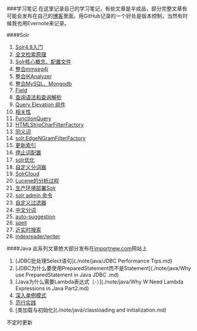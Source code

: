﻿
###学习笔记
在这里记录自己的学习笔记，有些文章是半成品，部分完整文章有可能会发布在自己的[博客](http://foofish.net)里面。用GitHub记录的一个好处是版本控制，当然有时候我也用Evernote来记录。  


####Solr
1. [Solr4.8入门](./solr/solr_tutorial.md)
2. [全文检索原理](./solr/solr2.md)
3. [Solr核心概念、配置文件](./solr/solr3.md)
4. [整合mmseg4j](./solr/solr4.md)
5. [整合IKAnalyzer](./solr/solr5.md)
6. [整合MySQL、Mongodb](./solr/solr6.md)
7. [Field](./solr/solr7.md)
8. [查询语法和查询解析](./solr/solr8.md)
9. [Query Elevation 组件](./solr/solr9.md)
10. [相关性](./solr/solr10.md)
11. [FunctionQuery](./solr/solr11.md)
12. [HTMLStripCharFilterFactory](./solr/solr12.md)
13. [同义词](./solr/solr13.md)
14. [solr.EdgeNGramFilterFactory](./solr/solr14.md)
15. [更新索引](./solr/solr15.md)
16. [停止词配置](./solr/solr16.md)
17. [solr优化](./solr/solr17.md)
18. [自定义分词器](./solr/solr18.md)
19. [SolrCloud](./solr/solr19.md)
20. [Lucene的分析过程](./solr/solr20.md)
21. [生产环境部署Solr](./solr/solr21.md)
22. [solr admin 命令](./solr/solr22.md)
23. [自定义过滤器](./solr/solr23.md)
24. [中文分词](./solr/solr24.md)
25. [auto-suggestion](./solr/solr25.md)
26. [spell](./solr/solr26.md)
27. [近实时搜索](./solr/solr27.md)
28. [indexreader/writer](./solr/solr28.md)

####Java
此系列文章绝大部分发布在[importnew.com](http://www.importnew.com)网站上  

1. [JDBC批处理Select语句](./note/java/JDBC Performance Tips.md)
2. [JDBC为什么要使用PreparedStatement而不是Statement](./note/java/Why use PreparedStatement in Java JDBC .md)
3. [Java为什么需要Lambda表达式（-）](./note/java/Why W Need Lambda Expressions in Java Part2.md)
4. [深入单例模式](./note/java/singleton.md)
5. [范行实践](./note/java/Generic.md)
6. [类加载与初始化](./note/java/classloading and initialization.md)


不定时更新 

